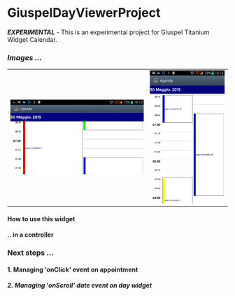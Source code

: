 <h1>GiuspelDayViewerProject</h1>

<b>*EXPERIMENTAL*</b> - This is an experimental project for Giuspel Titanium Widget Calendar.

<h3><i>Images ... </i></h3> 

<table border="0">
<tr>
<td>
	<img src="./img1.png" alt="Portrait" title="portrait"/>
</td>
<td>
	<img src="./img2.png" alt="Landscape" title="landscape"/>
</td>
</tr>
</table>

<h4>How to use this widget</h4>

<h4>.. in a controller</h4>

<h3>Next steps ... </h3>
<h4>	1. Managing 'onClick' event on appointment</h4>
<h5>	2. Managing 'onScroll' date event on day widget</h4>
	
	
